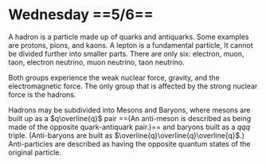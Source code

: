 # Wednesday ==5/6==

A hadron is a particle made up of quarks and antiquarks. Some examples are protons, pions, and kaons. A lepton is a fundamental particle, It cannot be divided further into smaller parts. There are only six: electron, muon, taon, electron neutrino, muon neutrino, taon neutrino.

Both groups experience the weak nuclear force, gravity, and the electromagnetic force. The only group that is affected by the strong nuclear force is the hadrons.

Hadrons may be subdivided into Mesons and Baryons, where mesons are built up as a $q\overline{q}$ pair ==(An anti-meson is described as being made of the opposite quark-antiquark pair.)== and baryons built as a $qqq$ triple. (Anti-baryons are built as $\overline{q}\overline{q}\overline{q}$.)
Anti-particles are described as having the opposite quantum states of the original particle.